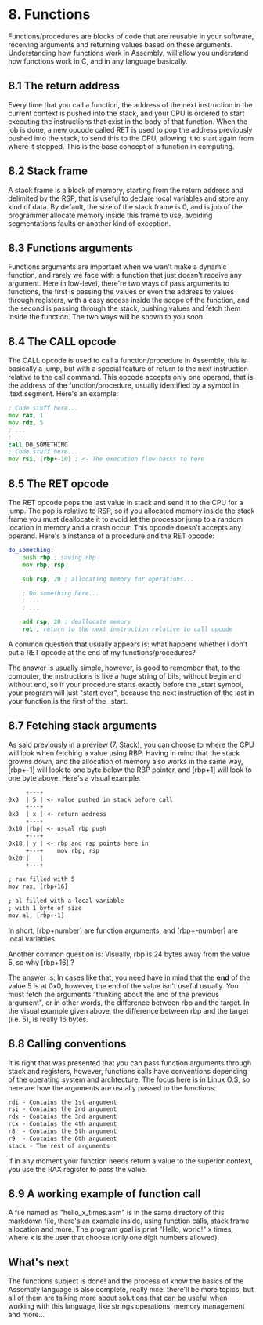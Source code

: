 # 8. Functions
Functions/procedures are blocks of code that are reusable in your software, receiving arguments and returning values based on these arguments. Understanding how functions work in Assembly, will allow you understand how functions work in C, and in any language basically.

## 8.1 The return address
Every time that you call a function, the address of the next instruction in the current context is pushed into the stack, and your CPU is ordered to start executing the instructions that exist in the body of that function. When the job is done, a new opcode called RET is used to pop the address previously pushed into the stack, to send this to the CPU, allowing it to start again from where it stopped. This is the base concept of a function in computing.

## 8.2 Stack frame
A stack frame is a block of memory, starting from the return address and delimited by the RSP, that is useful to declare local variables and store any kind of data. By default, the size of the stack frame is 0, and is job of the programmer allocate memory inside this frame to use, avoiding segmentations faults or another kind of exception.

## 8.3 Functions arguments
Functions arguments are important when we wan't make a dynamic function, and rarely we face with a function that just doesn't receive any argument. Here in low-level, there're two ways of pass arguments to functions, the first is passing the values or even the address to values through registers, with a easy access inside the scope of the function, and the second is passing through the stack, pushing values and fetch them inside the function. The two ways will be shown to you soon.

## 8.4 The CALL opcode
The CALL opcode is used to call a function/procedure in Assembly, this is basically a jump, but with a special feature of return to the next instruction relative to the call command. This opcode accepts only one operand, that is the address of the function/procedure, usually identified by a symbol in .text segment. Here's an example: 

```asm
; Code stuff here...
mov rax, 1
mov rdx, 5
; ...
; ...
call DO_SOMETHING
; Code stuff here...
mov rsi, [rbp+-10] ; <- The execution flow backs to here
```

## 8.5 The RET opcode
The RET opcode pops the last value in stack and send it to the CPU for a jump. The pop is relative to RSP, so if you allocated memory inside the stack frame you must deallocate it to avoid let the processor jump to a random location in memory and a crash occur. This opcode doesn't accepts any operand. Here's a instance of a procedure and the RET opcode:

```asm
do_something: 
    push rbp ; saving rbp
    mov rbp, rsp

    sub rsp, 20 ; allocating memory for operations...

    ; Do something here...
    ; ...
    ; ...

    add rsp, 20 ; deallocate memory
    ret ; return to the next instruction relative to call opcode
```
A common question that usually appears is: what happens whether i don't put a RET opcode at the end of my functions/procedures?

The answer is usually simple, however, is good to remember that, to the computer, the instructions is like a huge string of bits, without begin and without end, so if your procedure starts exactly before the _start symbol, your program will just "start over", because the next instruction of the last in your function is the first of the _start.

## 8.7 Fetching stack arguments
As said previously in a preview (7. Stack), you can choose to where the CPU will look when fetching a value using RBP. Having in mind that the stack growns down, and the allocation of memory also works in the same way, [rbp+-1] will look to one byte below the RBP pointer, and [rbp+1] will look to one byte above. Here's a visual example.

```txt
     +---+
0x0  | 5 | <- value pushed in stack before call 
     +---+    
0x8  | x | <- return address
     +---+
0x10 |rbp| <- usual rbp push
     +---+
0x18 | y | <- rbp and rsp points here in
     +---+    mov rbp, rsp
0x20 |   |
     +---+

; rax filled with 5
mov rax, [rbp+16]

; al filled with a local variable
; with 1 byte of size
mov al, [rbp+-1]
```
In short, [rbp+number] are function arguments, and [rbp+-number] are local variables.

Another common question is: Visually, rbp is 24 bytes away from the value 5, so why [rbp+16] ?

The answer is: In cases like that, you need have in mind that the **end** of the value 5 is at 0x0, however, the end of the value isn't useful usually. You must fetch the arguments "thinking about the end of the previous argument", or in other words, the difference between rbp and the target. In the visual example given above, the difference between rbp and the target (i.e. 5), is really 16 bytes.

## 8.8 Calling conventions
It is right that was presented that you can pass function arguments through stack and registers, however, functions calls have conventions depending of the operating system and archtecture. The focus here is in Linux O.S, so here are how the arguments are usually passed to the functions:

```txt
rdi - Contains the 1st argument
rsi - Contains the 2nd argument
rdx - Contains the 3nd argument
rcx - Contains the 4th argument
r8  - Contains the 5th argument
r9  - Contains the 6th argument
stack - The rest of arguments
```
If in any moment your function needs return a value to the superior context, you use the RAX register to pass the value.

## 8.9 A working example of function call
A file named as "hello_x_times.asm" is in the same directory of this markdown file, there's an example inside, using function calls, stack frame allocation and more. The program goal is print "Hello, world!" x times, where x is the user that choose (only one digit numbers allowed).

## What's next
The functions subject is done! and the process of know the basics of the Assembly language is also complete, really nice! there'll be more topics, but all of them are talking more about solutions that can be useful when working with this language, like strings operations, memory management and more...
